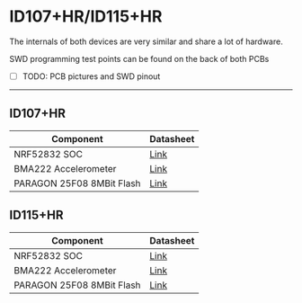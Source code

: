 # ID107+HR/ID115+HR
The internals of both devices are very similar and share a lot of hardware.  

SWD programming test points can be found on the back of both PCBs
- [ ] TODO: PCB pictures and SWD pinout

___
## ID107+HR
| Component | Datasheet |
|-|-|
| NRF52832 SOC | [Link](https://infocenter.nordicsemi.com/pdf/nRF52832_PS_v1.0.pdf) |
| BMA222 Accelerometer | [Link](http://dl.btc.pl/kamami_wa/bma222.pdf) |
| PARAGON 25F08 8MBit Flash | [Link](http://j5d2v7d7.stackpathcdn.com/wp-content/uploads/2018/12/PN25F08-datasheet.pdf) |

## ID115+HR
| Component | Datasheet |
|-|-|
| NRF52832 SOC | [Link](https://infocenter.nordicsemi.com/pdf/nRF52832_PS_v1.0.pdf) |
| BMA222 Accelerometer | [Link](http://dl.btc.pl/kamami_wa/bma222.pdf) |
| PARAGON 25F08 8MBit Flash | [Link](http://j5d2v7d7.stackpathcdn.com/wp-content/uploads/2018/12/PN25F08-datasheet.pdf) |


